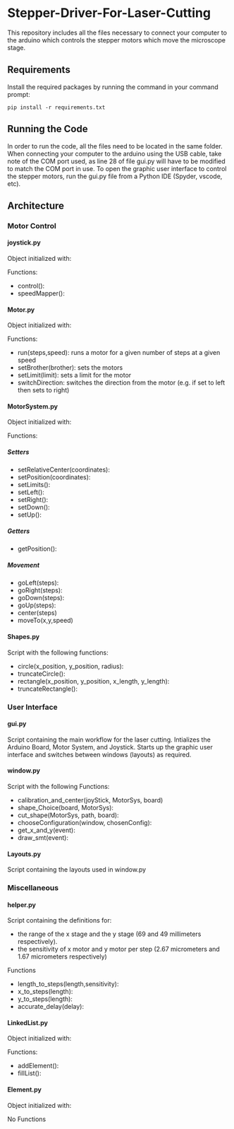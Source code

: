 # Stepper-Driver-For-Laser-Cutting

This repository includes all the files necessary to connect your computer to the arduino which controls the stepper motors which move the microscope stage.

## Requirements

Install the required packages by running the command in your command prompt:
```
pip install -r requirements.txt
```

## Running the Code

In order to run the code, all the files need to be located in the same folder. When connecting your computer to the arduino using the USB cable, take note of the COM port used, as line 28 of file gui.py will have to be modified to match the COM port in use. To open the graphic user interface to control the stepper motors, run the gui.py file from a Python IDE (Spyder, vscode, etc).


## Architecture

### Motor Control

#### joystick.py

Object initialized with:

Functions:
- control():
- speedMapper():

#### Motor.py

Object initialized with:

Functions:
- run(steps,speed): runs a motor for a given number of steps at a given speed
- setBrother(brother): sets the motors 
- setLimit(limit): sets a limit for the motor 
- switchDirection: switches the direction from the motor (e.g. if set to left then sets to right) 

#### MotorSystem.py

Object initialized with:

Functions:
##### Setters
- setRelativeCenter(coordinates):
- setPosition(coordinates):
- setLimits():
- setLeft():
- setRight():
- setDown():
- setUp():
##### Getters
- getPosition():
##### Movement
- goLeft(steps):
- goRight(steps):
- goDown(steps):
- goUp(steps):
- center(steps)
- moveTo(x,y,speed)

#### Shapes.py
Script with the following functions:
- circle(x_position, y_position, radius):
- truncateCircle():
- rectangle(x_position, y_position, x_length, y_length):
- truncateRectangle():

### User Interface

#### gui.py
Script containing the main workflow for the laser cutting. Intializes the Arduino Board, Motor System, and Joystick. Starts up the graphic user interface and switches between windows (layouts) as required.

#### window.py
Script with the following Functions:
- calibration_and_center(joyStick, MotorSys, board)
- shape_Choice(board, MotorSys):
- cut_shape(MotorSys, path, board):
- chooseConfiguration(window, chosenConfig):
- get_x_and_y(event):
- draw_smt(event):

#### Layouts.py
Script containing the layouts used in window.py

### Miscellaneous

#### helper.py
Script containing the definitions for:
- the range of the x stage and the y stage (69 and 49 millimeters respectively).
- the sensitivity of x motor and y motor per step (2.67 micrometers and 1.67 micrometers respectively)

Functions
- length_to_steps(length,sensitivity):
- x_to_steps(length):
- y_to_steps(length):
- accurate_delay(delay):
#### LinkedList.py
Object initialized with:

Functions:
- addElement():
- fillList():
#### Element.py
Object initialized with:

No Functions


